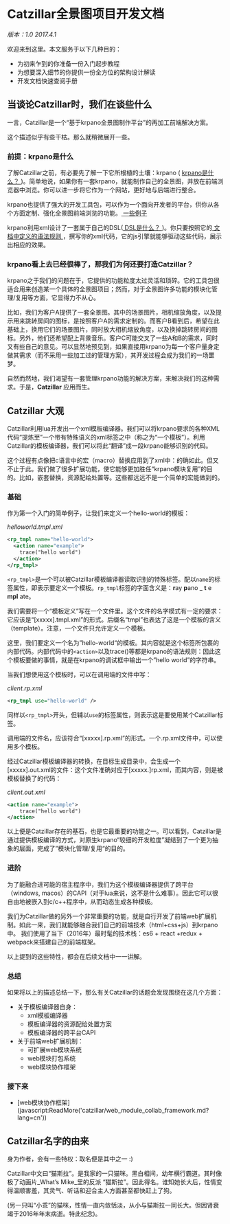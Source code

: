 <a href="" target="_blank" __>  </a>

# Catzillar全景图项目开发文档
_版本：1.0_
_2017.4.1_

欢迎来到这里。本文服务于以下几种目的：
* 为初来乍到的你准备一份入门起步教程
* 为想要深入细节的你提供一份全方位的架构设计解读
* 开发文档快速查阅手册

## 当谈论Catzillar时，我们在谈些什么
一言，Catzillar是一个“基于krpano全景图制作平台”的再加工前端解决方案。

这个描述似乎有些干枯。那么就稍微展开一些。

### 前提：krpano是什么
了解Catzillar之前，有必要先了解一下它所根植的土壤：krpano ( <a href="https://krpano.com" target="_blank" __> krpano是什么？ </a>)。简单地说，如果你有一套krpano，就能制作自己的全景图，并放在前端浏览器中浏览。你可以进一步将它作为一个网站，更好地与后端进行整合。

krpano也提供了强大的开发工具包，可以作为一个面向开发者的平台，供你从各个方面定制、强化全景图前端浏览的功能。<a href="https://krpano.com/examples/" target="_blank" __> 一些例子 </a>

krpano利用xml设计了一套属于自己的DSL(<a href="https://en.wikipedia.org/wiki/Domain-specific_language" target="_blank" __> DSL是什么？ </a>)。你只要按照它的<a href="https://krpano.com/docu/" target="_blank" __> 文档中定义的语法规则 </a>，撰写你的xml代码，它的js引擎就能够驱动这些代码，展示出相应的效果。

### krpano看上去已经很棒了，那我们为何还要打造Catzillar？
krpano之于我们的问题在于，它提供的功能粒度太过灵活和琐碎。它的工具包很适合用来创造某一个具体的全景图项目；然而，对于全景图许多功能的模块化管理/复用等方面，它显得力不从心。

比如，我们为客户A提供了一套全景图。其中的场景图片，相机缩放角度，以及提示用来跳转房间的图标，是按照客户A的需求定制的。而客户B看到后，希望在此基础上，换用它们的场景图片，同时放大相机缩放角度，以及换掉跳转房间的图标。另外，他们还希望配上背景音乐。客户C可能交叉了一些A和B的需求，同时又有些自己的意见。可以显然地预见到，如果直接用krpano为每一个客户量身定做其需求（而不采用一些加工过的管理方案），其开发过程会成为我们的一场噩梦。

自然而然地，我们渴望有一套管理krpano功能的解决方案，来解决我们的这种需求。于是，**Catzillar** 应用而生。

## Catzillar 大观
Catzillar利用lua开发出一个xml模板编译器。我们可以将krpano要求的各种XML代码“提炼至”一个带有特殊语义的xml标签之中（称之为“一个模板”）。利用Catzillar的模板编译器，我们可以将此“翻译”成一段krpano能够识别的代码。

这个过程有点像把c语言中的宏（macro）替换应用到了xml中：的确如此。但又不止于此。我们做了很多扩展功能，使它能够更加胜任“krpano模块复用”的目的。比如，嵌套替换，资源配给处置等。这些都远远不是一个简单的宏能做到的。

### 基础
作为第一个入门的简单例子，让我们来定义一个hello-world的模板：

_helloworld.tmpl.xml_
```xml
<rp_tmpl name="hello-world">
  <action name="example">
    trace("hello world")
  </action>
</rp_tmpl>    
```

`<rp_tmpl>`是一个可以被Catzillar模板编译器读取识别的特殊标签。配以`name`的标签属性，即表示要定义一个模板。`rp_tmpl`标签的字面含义是：**r**ay **p**ano _ **t** e **mpl** ate。

我们需要将一个“模板定义”写在一个文件里。这个文件的名字模式有一定的要求：它应该是“[xxxxx].tmpl.xml”的形式。后缀名“tmpl”也表达了这是一个模板的含义（template）。注意，一个文件只允许定义一个模板。

这里，我们要定义一个名为”hello-world“的模板。其内容就是这个标签所包裹的内部代码。内部代码中的`<action>`以及trace()等都是krpano的语法规则：因此这个模板要做的事情，就是在krpano的调试框中输出一个”hello world”的字符串。

当我们想使用这个模板时，可以在调用端的文件中写：

_client.rp.xml_
``` xml
<rp_tmpl use="hello-world" />
```

同样以`<rp_tmpl>`开头，但辅以`use`的标签属性，则表示这是要使用某个Catzillar标签。

调用端的文件名，应该符合“[xxxxx].rp.xml”的形式。一个.rp.xml文件中，可以使用多个模板。

经过Catzillar模板编译器的转换，在目标生成目录中，会生成一个[xxxxx].out.xml的文件：这个文件准确对应于[xxxxx.]rp.xml，而其内容，则是被模板替换了的代码：

_client.out.xml_
``` xml
<action name="example">
    trace("hello world")
</action>
```

以上便是Catzillar存在的基石，也是它最重要的功能之一。可以看到，Catzillar是通过提供模板编译的方式，对原生krpano“较细的开发粒度”凝结到了一个更为抽象的层面，完成了”模块化管理/复用“的目的。

### 进阶
为了能融合进可能的宿主程序中，我们为这个模板编译器提供了跨平台（windows, macos）的CAPI（对于lua来说，这不是什么难事）。因此它可以很自由地被嵌入到c/c++程序中，从而动态生成各种模板。

我们为Catzillar做的另外一个非常重要的功能，就是自行开发了前端web扩展机制。如此一来，我们就能够融合我们自己的前端技术（html+css+js）到krpano中。 我们使用了当下（2016年）最时髦的技术栈：es6 + react +redux + webpack来搭建自己的前端框架。

以上提到的这些特性，都会在后续文档中一一讲解。

### 总结
如果将以上的描述总结一下，那么有关Catzillar的话题会发现围绕在这几个方面：
* 关于模板编译器自身：
    * xml模板编译器
    * 模板编译器的资源配给处置方案
    * 模板编译器的跨平台CAPI
* 关于前端web扩展机制：
    * 可扩展web模块系统
    * web模块打包系统
    * web模块协作框架


### 接下来

* [web模块协作框架] (javascript:ReadMore('catzillar/web_module_collab_framework.md?lang=cn'))

## Catzillar名字的由来
身为作者，会有一些特权：取名便是其中之一 :)

Catzillar中文曰“猫斯拉”。是我家的一只猫咪。黑白相间，幼年横行霸道。其时像极了动画片_What’s Mike_里的反派 “猫斯拉”。因此得名。谁知她长大后，性情变得温顺害羞，其灵气、听话和迎合主人方面甚至都快赶上了狗。

(另一只叫“小乖”的猫咪，性情一直内敛恬淡，从小与猫斯拉一同长大。但因肾衰竭于2016年年末病逝。特此纪念)。

